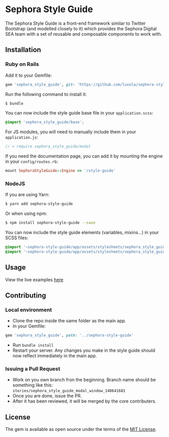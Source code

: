# Sephora Style Guide
The Sephora Style Guide is a front-end framework similar to Twitter Bootstrap (and modelled closely to it) which provides the Sephora Digital SEA team with a set of reusable and composable components to work with.

## Installation

### Ruby on Rails
Add it to your Gemfile:
```ruby
gem 'sephora_style_guide', git: 'https://github.com/luxola/sephora-style-guide', branch: 'master'
```

Run the following command to install it:
```bash
$ bundle
```

You can now include the style guide base file in your `application.scss`:
```scss
@import 'sephora_style_guide/base';
```

For JS modules, you will need to manually include them in your `application.js`:
```js
// = require sephora_style_guide/modal
```

If you need the documentation page, you can add it by mounting the engine in your `config/routes.rb`:
```ruby
mount SephoraStyleGuide::Engine => '/style-guide'
```

### NodeJS
If you are using Yarn:
```bash
$ yarn add sephora-style-guide
```

Or when using npm:
```bash
$ npm install sephora-style-guide --save
```

You can now include the style guide elements (variables, mixins...) in your SCSS files:
```scss
@import '~sephora-style-guide/app/assets/stylesheets/sephora_style_guide/variables';
@import '~sephora-style-guide/app/assets/stylesheets/sephora_style_guide/mixins';
```

## Usage
View the live examples [here](https://www.sephora.sg/style-guide)

## Contributing

### Local environment
- Clone the repo inside the same folder as the main app.
- In your Gemfile:
```ruby
gem 'sephora_style_guide', path: '../sephora-style-guide'
```
- Run `bundle install`
- Restart your server. Any changes you make in the style guide should now reflect immediately in the main app.

### Issuing a Pull Request
- Work on you own branch fron the beginning. Branch name should be something like this: `stories/sephora_style_guide_modal_window_140641681`
- Once you are done, issue the PR.
- After it has been reviewed, it will be merged by the core contributers.

## License
The gem is available as open source under the terms of the [MIT License](http://opensource.org/licenses/MIT).
